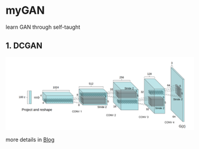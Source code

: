 # myGAN
learn GAN through self-taught
## 1. DCGAN
![img.png](imgs/img.png)



more details in [Blog](https://www.sekyoro.top)
